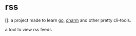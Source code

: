 # rss

[]: a project made to learn [go](https://go.dev/), [charm](https://github.com/charmbracelet) and other pretty cli-tools.


a tool to view rss feeds
